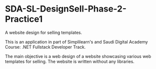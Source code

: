 # SDA-SL-DesignSell-Phase-2-Practice1
A website design for selling templates.


This is an application in part of Simplilearn's and Saudi Digital Academy Course: .NET Fullstack Developer Track.

The main objective is a web design of a website showcasing various web templates for selling. The website is written without any libraries.
